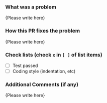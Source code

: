<!-- Thank you for your contribution to ts-graphviz! Please replace {Please write here} with your description -->

### What was a problem

{Please write here}

### How this PR fixes the problem

{Please write here}

### Check lists (check `x` in `[ ]` of list items)

- [ ] Test passed
- [ ] Coding style (indentation, etc)

### Additional Comments (if any)

{Please write here}

